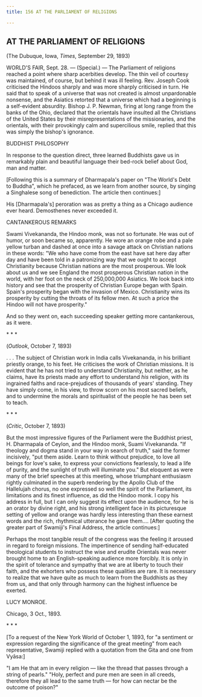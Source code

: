 ```yaml
---
title: 156 AT THE PARLIAMENT OF RELIGIONS

---
```

  

## AT THE PARLIAMENT OF RELIGIONS

(The Dubuque, Iowa, *Times*, September 29, 1893)

WORLD'S FAIR, Sept. 28. — (Special.) — The Parliament of religions
reached a point where sharp acerbities develop. The thin veil of
courtesy was maintained, of course, but behind it was ill feeling. Rev.
Joseph Cook criticised the Hindoos sharply and was more sharply
criticised in turn. He said that to speak of a universe that was not
created is almost unpardonable nonsense, and the Asiatics retorted that
a universe which had a beginning is a self-evident absurdity. Bishop J.
P. Newman, firing at long range from the banks of the Ohio, declared
that the orientals have insulted all the Christians of the United States
by their misrepresentations of the missionaries, and the orientals, with
their provokingly calm and supercilious smile, replied that this was
simply the bishop's ignorance.

BUDDHIST PHILOSOPHY

In response to the question direct, three learned Buddhists gave us in
remarkably plain and beautiful language their bed-rock belief about God,
man and matter.

\[Following this is a summary of Dharmapala's paper on "The World's Debt
to Buddha", which he prefaced, as we learn from another source, by
singing a Singhalese song of benediction. The article then continues:\]

His \[Dharmapala's\] peroration was as pretty a thing as a Chicago
audience ever heard. Demosthenes never exceeded it.

CANTANKEROUS REMARKS

Swami Vivekananda, the Hindoo monk, was not so fortunate. He was out of
humor, or soon became so, apparently. He wore an orange robe and a pale
yellow turban and dashed at once into a savage attack on Christian
nations in these words: "We who have come from the east have sat here
day after day and have been told in a patronizing way that we ought to
accept Christianity because Christian nations are the most prosperous.
We look about us and we see England the most prosperous Christian nation
in the world, with her foot on the neck of 250,000,000 Asiatics. We look
back into history and see that the prosperity of Christian Europe began
with Spain. Spain's prosperity began with the invasion of Mexico.
Christianity wins its prosperity by cutting the throats of its fellow
men. At such a price the Hindoo will not have prosperity."

And so they went on, each succeeding speaker getting more cantankerous,
as it were.

\*          \*          \*

(*Outlook*, October 7, 1893)

. . . The subject of Christian work in India calls Vivekananda, in his
brilliant priestly orange, to his feet. He criticises the work of
Christian missions. It is evident that he has not tried to understand
Christianity, but neither, as he claims, have its priests made any
effort to understand *his* religion, with its ingrained faiths and
race-­prejudices of thousands of years' standing. They have simply come,
in his view, to throw scorn on his most sacred beliefs, and to undermine
the morals and spiritualist of the people he has been set to teach.

\*          \*          \*

(*Critic*, October 7, 1893)

But the most impressive figures of the Parliament were the Buddhist
priest, H. Dharmapala of Ceylon, and the Hindoo monk, Suami Vivekananda.
"If theology and dogma stand in your way in search of truth," said the
former incisively, "put them aside. Learn to think without prejudice, to
love all beings for love's sake, to express your convictions fearlessly,
to lead a life of purity, and the sunlight of truth will illuminate
you." But eloquent as were many of the brief speeches at this meeting,
whose triumphant enthusiasm rightly culminated in the superb rendering
by the Apollo Club of the Hallelujah chorus, no one expressed so well
the spirit of the Parliament, its limitations and its finest influence,
as did the Hindoo monk. I copy his address in full, but I can only
suggest its effect upon the audience, for he is an orator by divine
right, and his strong intelligent face in its picturesque setting of
yellow and orange was hardly less interesting than these earnest words
and the rich, rhythmical utterance he gave them.... \[After quoting the
greater part of Swamiji's Final Address, the article continues:\]

Perhaps the most tangible result of the congress was the feeling it
aroused in regard to foreign missions. The impertinence of sending
half-educated theological students to instruct the wise and erudite
Orientals was never brought home to an English-speaking audience more
forcibly. It is only in the spirit of tolerance and sympathy that we are
at liberty to touch their faith, and the exhorters who possess these
qualities are rare. It is necessary to realize that we have quite as
much to learn from the Buddhists as they from us, and that only through
harmony can the highest influence be exerted.

LUCY MONROE.

Chicago, 3 Oct., 1893.

\*          \*          \*

\[To a request of the New York World of October 1, 1893, for "a
sentiment or expression regarding the significance of the great meeting"
from each representative, Swamiji replied with a quotation from the Gita
and one from Vyāsa:\]

"I am He that am in every religion — like the thread that passes through
a string of pearls." "Holy, perfect and pure men are seen in all creeds,
therefore they all lead to the same truth — for how can nectar be the
outcome of poison?"